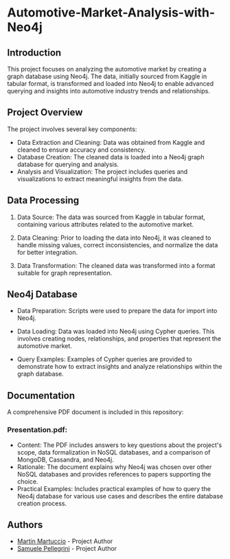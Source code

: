 # Automotive-Market-Analysis-with-Neo4j

## Introduction
This project focuses on analyzing the automotive market by creating a graph database using Neo4j. The data, initially sourced from Kaggle in tabular format, is transformed and loaded into Neo4j to enable advanced querying and insights into automotive industry trends and relationships.

## Project Overview
The project involves several key components:

- Data Extraction and Cleaning: Data was obtained from Kaggle and cleaned to ensure accuracy and consistency.
- Database Creation: The cleaned data is loaded into a Neo4j graph database for querying and analysis.
- Analysis and Visualization: The project includes queries and visualizations to extract meaningful insights from the data.

## Data Processing
1. Data Source: The data was sourced from Kaggle in tabular format, containing various attributes related to the automotive market.

2. Data Cleaning: Prior to loading the data into Neo4j, it was cleaned to handle missing values, correct inconsistencies, and normalize the data for better integration.

3. Data Transformation: The cleaned data was transformed into a format suitable for graph representation.

## Neo4j Database
- Data Preparation: Scripts were used to prepare the data for import into Neo4j.

- Data Loading: Data was loaded into Neo4j using Cypher queries. This involves creating nodes, relationships, and properties that represent the automotive market.

- Query Examples: Examples of Cypher queries are provided to demonstrate how to extract insights and analyze relationships within the graph database.

## Documentation
A comprehensive PDF document is included in this repository:

### Presentation.pdf:
  - Content: The PDF includes answers to key questions about the project's scope, data formalization in NoSQL databases, and a comparison of MongoDB, Cassandra, and Neo4j.
  - Rationale: The document explains why Neo4j was chosen over other NoSQL databases and provides references to papers supporting the choice.
  - Practical Examples: Includes practical examples of how to query the Neo4j database for various use cases and describes the entire database creation process.

## Authors
- [Martin Martuccio](https://github.com/Martin-Martuccio) - Project Author
- [Samuele Pellegrini](https://github.com/PSamK) - Project Author
